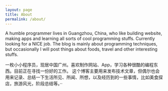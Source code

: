 ```yaml
---
layout: page
title: About
permalink: /about/
---
```


A humble programmer lives in Guangzhou, China, who like building website, making apps and learning all sorts of cool programming stuffs. Currently looking for a NICE job. The blog is mainly about programming techniques, but occasionally I will post things about foods, travel and other interesting stuffs.

一枚小小程序员，现居中国广州。喜欢制作网站、App，学习各种很酷的编程东西。目前正在寻找一份好的工作。
这个博客主要用来发布技术文章，但偶尔也会用来记录、总结一下生活所见、所闻、所想，以及经历到的一些事情，比如美食探店，旅游风光，阶段总结等。··